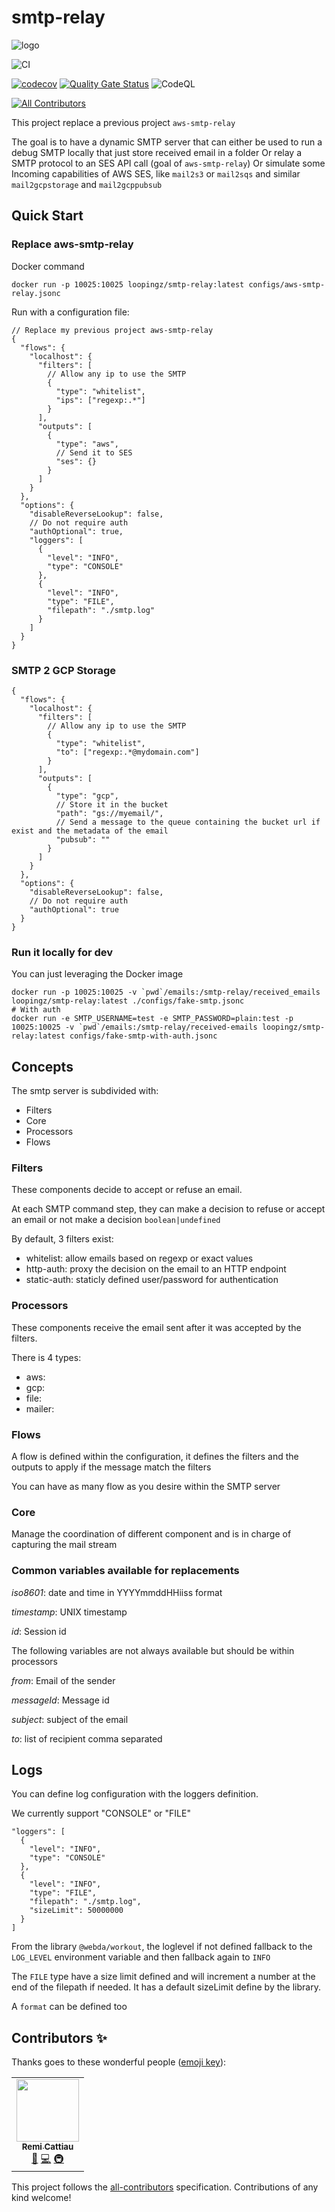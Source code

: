 # smtp-relay

![logo](https://raw.githubusercontent.com/loopingz/aws-smtp-relay/master/docs/aws-smtp-relay-logo.png)

![CI](https://github.com/loopingz/smtp-relay/workflows/CI/badge.svg)

[![codecov](https://codecov.io/gh/loopingz/smtp-relay/branch/main/graph/badge.svg?token=8BR86VbkKf)](https://codecov.io/gh/loopingz/smtp-relay)
[![Quality Gate Status](https://sonarcloud.io/api/project_badges/measure?project=loopingz_smtp-relay&metric=alert_status)](https://sonarcloud.io/summary/new_code?id=loopingz_smtp-relay)
![CodeQL](https://github.com/loopingz/smtp-relay/workflows/CodeQL/badge.svg)

<!-- ALL-CONTRIBUTORS-BADGE:START - Do not remove or modify this section -->

[![All Contributors](https://img.shields.io/badge/all_contributors-1-orange.svg?style=flat-square)](#contributors-)

<!-- ALL-CONTRIBUTORS-BADGE:END -->

This project replace a previous project `aws-smtp-relay`

The goal is to have a dynamic SMTP server that can either be used to run a debug SMTP locally that just store received email in a folder
Or relay a SMTP protocol to an SES API call (goal of `aws-smtp-relay`)
Or simulate some Incoming capabilities of AWS SES, like `mail2s3` or `mail2sqs` and similar `mail2gcpstorage` and `mail2gcppubsub`

## Quick Start

### Replace aws-smtp-relay

Docker command

```
docker run -p 10025:10025 loopingz/smtp-relay:latest configs/aws-smtp-relay.jsonc
```

Run with a configuration file:

```
// Replace my previous project aws-smtp-relay
{
  "flows": {
    "localhost": {
      "filters": [
        // Allow any ip to use the SMTP
        {
          "type": "whitelist",
          "ips": ["regexp:.*"]
        }
      ],
      "outputs": [
        {
          "type": "aws",
          // Send it to SES
          "ses": {}
        }
      ]
    }
  },
  "options": {
    "disableReverseLookup": false,
    // Do not require auth
    "authOptional": true,
    "loggers": [
      {
        "level": "INFO",
        "type": "CONSOLE"
      },
      {
        "level": "INFO",
        "type": "FILE",
        "filepath": "./smtp.log"
      }
    ]
  }
}
```

### SMTP 2 GCP Storage

```
{
  "flows": {
    "localhost": {
      "filters": [
        // Allow any ip to use the SMTP
        {
          "type": "whitelist",
          "to": ["regexp:.*@mydomain.com"]
        }
      ],
      "outputs": [
        {
          "type": "gcp",
          // Store it in the bucket
          "path": "gs://myemail/",
          // Send a message to the queue containing the bucket url if exist and the metadata of the email
          "pubsub": ""
        }
      ]
    }
  },
  "options": {
    "disableReverseLookup": false,
    // Do not require auth
    "authOptional": true
  }
}
```

### Run it locally for dev

You can just leveraging the Docker image

```
docker run -p 10025:10025 -v `pwd`/emails:/smtp-relay/received_emails loopingz/smtp-relay:latest ./configs/fake-smtp.jsonc
# With auth
docker run -e SMTP_USERNAME=test -e SMTP_PASSWORD=plain:test -p 10025:10025 -v `pwd`/emails:/smtp-relay/received-emails loopingz/smtp-relay:latest configs/fake-smtp-with-auth.jsonc
```

## Concepts

The smtp server is subdivided with:

- Filters
- Core
- Processors
- Flows

### Filters

These components decide to accept or refuse an email.

At each SMTP command step, they can make a decision to refuse or accept an email or not make a decision `boolean|undefined`

By default, 3 filters exist:

- whitelist: allow emails based on regexp or exact values
- http-auth: proxy the decision on the email to an HTTP endpoint
- static-auth: staticly defined user/password for authentication

### Processors

These components receive the email sent after it was accepted by the filters.

There is 4 types:

- aws:
- gcp:
- file:
- mailer:

### Flows

A flow is defined within the configuration, it defines the filters and the outputs to apply if the message match the filters

You can have as many flow as you desire within the SMTP server

### Core

Manage the coordination of different component and is in charge of capturing the mail stream

### Common variables available for replacements

_iso8601_: date and time in YYYYmmddHHiiss format

_timestamp_: UNIX timestamp

_id_: Session id

The following variables are not always available but should be within processors

_from_: Email of the sender

_messageId_: Message id

_subject_: subject of the email

_to_: list of recipient comma separated

## Logs

You can define log configuration with the loggers definition.

We currently support "CONSOLE" or "FILE"

```
"loggers": [
  {
    "level": "INFO",
    "type": "CONSOLE"
  },
  {
    "level": "INFO",
    "type": "FILE",
    "filepath": "./smtp.log",
    "sizeLimit": 50000000
  }
]
```

From the library `@webda/workout`, the loglevel if not defined fallback to the `LOG_LEVEL` environment variable and then fallback again to `INFO`

The `FILE` type have a size limit defined and will increment a number at the end of the filepath if needed. It has a default sizeLimit define by the library.

A `format` can be defined too

## Contributors ✨

Thanks goes to these wonderful people ([emoji key](https://allcontributors.org/docs/en/emoji-key)):

<!-- ALL-CONTRIBUTORS-LIST:START - Do not remove or modify this section -->
<!-- prettier-ignore-start -->
<!-- markdownlint-disable -->
<table>
  <tr>
    <td align="center"><a href="https://www.loopingz.com/"><img src="https://avatars.githubusercontent.com/u/3437026?v=4?s=100" width="100px;" alt=""/><br /><sub><b>Remi Cattiau</b></sub></a><br /><a href="https://github.com/loopingz/loopingz/smtp-relay/commits?author=loopingz" title="Documentation">📖</a> <a href="https://github.com/loopingz/loopingz/smtp-relay/commits?author=loopingz" title="Code">💻</a> <a href="#infra-loopingz" title="Infrastructure (Hosting, Build-Tools, etc)">🚇</a></td>
  </tr>
</table>

<!-- markdownlint-restore -->
<!-- prettier-ignore-end -->

<!-- ALL-CONTRIBUTORS-LIST:END -->

This project follows the [all-contributors](https://github.com/all-contributors/all-contributors) specification. Contributions of any kind welcome!
